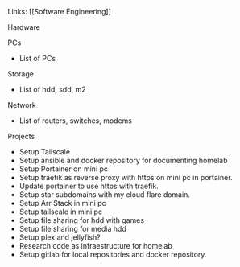 Links:
[[Software Engineering]]

Hardware

PCs
- List of PCs

Storage
- List of hdd, sdd, m2

Network
- List of routers, switches, modems

Projects
- Setup Tailscale
- Setup ansible and docker repository for documenting homelab
- Setup Portainer on mini pc
- Setup traefik as reverse proxy with https on mini pc in portainer.
- Update portainer to use https with traefik.
- Setup star subdomains with my cloud flare domain.
- Setup Arr Stack in mini pc
- Setup tailscale in mini pc
- Setup file sharing for hdd with games
- Setup file sharing for media hdd
- Setup plex and jellyfish? 
- Research code as infraestructure for homelab
- Setup gitlab for local repositories and docker repository.